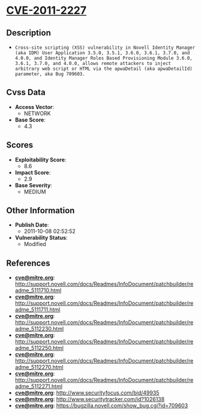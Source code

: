 
# [CVE-2011-2227](http://support.novell.com/docs/Readmes/InfoDocument/patchbuilder/readme_5111710.html)

## Description

- `Cross-site scripting (XSS) vulnerability in Novell Identity Manager (aka IDM) User Application 3.5.0, 3.5.1, 3.6.0, 3.6.1, 3.7.0, and 4.0.0, and Identity Manager Roles Based Provisioning Module 3.6.0, 3.6.1, 3.7.0, and 4.0.0, allows remote attackers to inject arbitrary web script or HTML via the apwaDetail (aka apwaDetailId) parameter, aka Bug 709603.`

## Cvss Data

- **Access Vector**:
  - NETWORK
- **Base Score**:
  - 4.3

## Scores

- **Exploitability Score**:
  - 8.6
- **Impact Score**:
  - 2.9
- **Base Severity**:
  - MEDIUM

## Other Information

- **Publish Date**:
  - 2011-10-08 02:52:52
- **Vulnerability Status**:
  - Modified

## References

- **cve@mitre.org**: http://support.novell.com/docs/Readmes/InfoDocument/patchbuilder/readme_5111710.html
- **cve@mitre.org**: http://support.novell.com/docs/Readmes/InfoDocument/patchbuilder/readme_5111711.html
- **cve@mitre.org**: http://support.novell.com/docs/Readmes/InfoDocument/patchbuilder/readme_5112230.html
- **cve@mitre.org**: http://support.novell.com/docs/Readmes/InfoDocument/patchbuilder/readme_5112250.html
- **cve@mitre.org**: http://support.novell.com/docs/Readmes/InfoDocument/patchbuilder/readme_5112270.html
- **cve@mitre.org**: http://support.novell.com/docs/Readmes/InfoDocument/patchbuilder/readme_5112271.html
- **cve@mitre.org**: http://www.securityfocus.com/bid/49935
- **cve@mitre.org**: http://www.securitytracker.com/id?1026138
- **cve@mitre.org**: https://bugzilla.novell.com/show_bug.cgi?id=709603
